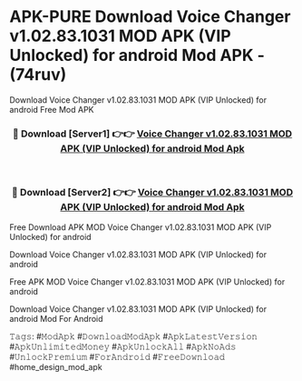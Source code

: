 # APK-PURE Download Voice Changer v1.02.83.1031 MOD APK (VIP Unlocked) for android Mod APK - (74ruv)
Download Voice Changer v1.02.83.1031 MOD APK (VIP Unlocked) for android Free Mod APK

<div align="center">
<h3>🔴 Download [Server1] 👉👉 <a href="https://apk-comot.site?title=Voice_Changer_v1.02.83.1031_MOD_APK_(VIP_Unlocked)_for_android">Voice Changer v1.02.83.1031 MOD APK (VIP Unlocked) for android Mod Apk</a></h3><br>

<h3>🔴 Download [Server2] 👉👉 <a href="https://apk-comot.site?title=Voice_Changer_v1.02.83.1031_MOD_APK_(VIP_Unlocked)_for_android">Voice Changer v1.02.83.1031 MOD APK (VIP Unlocked) for android Mod Apk</a></h3>
</div>


Free Download APK MOD Voice Changer v1.02.83.1031 MOD APK (VIP Unlocked) for android

Download Voice Changer v1.02.83.1031 MOD APK (VIP Unlocked) for android 

Free APK MOD Voice Changer v1.02.83.1031 MOD APK (VIP Unlocked) for android 

Download Voice Changer v1.02.83.1031 MOD APK (VIP Unlocked) for android Mod For Android

𝚃𝚊𝚐𝚜: #𝙼𝚘𝚍𝙰𝚙𝚔 #𝙳𝚘𝚠𝚗𝚕𝚘𝚊𝚍𝙼𝚘𝚍𝙰𝚙𝚔 #𝙰𝚙𝚔𝙻𝚊𝚝𝚎𝚜𝚝𝚅𝚎𝚛𝚜𝚒𝚘𝚗 #𝙰𝚙𝚔𝚄𝚗𝚕𝚒𝚖𝚒𝚝𝚎𝚍𝙼𝚘𝚗𝚎𝚢 #𝙰𝚙𝚔𝚄𝚗𝚕𝚘𝚌𝚔𝙰𝚕𝚕 #𝙰𝚙𝚔𝙽𝚘𝙰𝚍𝚜 #𝚄𝚗𝚕𝚘𝚌𝚔𝙿𝚛𝚎𝚖𝚒𝚞𝚖 #𝙵𝚘𝚛𝙰𝚗𝚍𝚛𝚘𝚒𝚍 #𝙵𝚛𝚎𝚎𝙳𝚘𝚠𝚗𝚕𝚘𝚊𝚍 #home_design_mod_apk